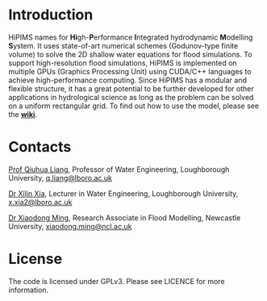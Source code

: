 # Introduction

HiPIMS names for **Hi**gh-**P**erformance **I**ntegrated hydrodynamic
**M**odelling **S**ystem. It uses state-of-art numerical schemes
(Godunov-type finite volume) to solve the 2D shallow water equations for flood simulations. To support high-resolution flood simulations, HiPIMS is implemented on multiple
GPUs (Graphics Processing Unit) using CUDA/C++ languages to achieve high-performance computing. Since HiPIMS has a modular and flexible structure, it has a great potential to be further developed for other applications in hydrological science as long as the problem can be solved on a uniform rectangular grid. To find out how to use the model, please see the **[wiki](https://github.com/xiaxilin/hipims/wiki)**.

# Contacts

[Prof Qiuhua Liang](https://www.lboro.ac.uk/departments/abce/staff/qiuhua-liang/), Professor of Water Engineering, Loughborough University, q.liang@lboro.ac.uk

[Dr Xilin Xia](https://www.lboro.ac.uk/departments/abce/staff/xilin-xia/), Lecturer in Water Engineering, Loughborough University, x.xia2@lboro.ac.uk

[Dr Xiaodong Ming](https://www.ncl.ac.uk/engineering/staff/profile/xiaodongming.html#background), Research Associate in Flood Modelling, Newcastle University, xiaodong.ming@ncl.ac.uk

# License


The code is licensed under GPLv3. Please see LICENCE for more information.
